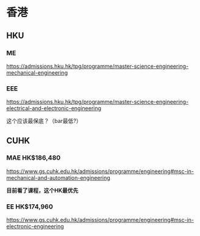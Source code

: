 # 香港
## HKU

### ME
https://admissions.hku.hk/tpg/programme/master-science-engineering-mechanical-engineering

### EEE
https://admissions.hku.hk/tpg/programme/master-science-engineering-electrical-and-electronic-engineering

这个应该最保底？（bar最低?）

## CUHK

### MAE HK$186,480
https://www.gs.cuhk.edu.hk/admissions/programme/engineering#msc-in-mechanical-and-automation-engineering

**目前看了课程，这个HK最优先**
### EE HK$174,960
https://www.gs.cuhk.edu.hk/admissions/programme/engineering#msc-in-electronic-engineering
